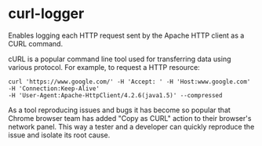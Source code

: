 # curl-logger

Enables logging each HTTP request sent by the Apache HTTP client as a CURL command.

cURL is a popular command line tool used for transferring data using various protocol. For
example, to request a HTTP resource:

    curl 'https://www.google.com/' -H 'Accept: ' -H 'Host:www.google.com' -H 'Connection:Keep-Alive' 
    -H 'User-Agent:Apache-HttpClient/4.2.6(java1.5)' --compressed

As a tool reproducing issues and bugs it has become so popular that Chrome browser team has
added "Copy as CURL" action to their browser's network panel. This way a tester and a developer can quickly
reproduce the issue and isolate its root cause. 
